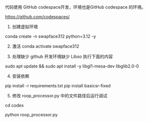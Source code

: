 
代码使用 GitHub codespace开发，环境也是GitHub codespace 的环境。

https://github.com/codespaces/

1. 创建虚拟环境

conda create -n swapface312 python=3.12 -y

2. 激活
conda activate swapface312

3. 处理缺少  github 开发环境缺少 Libso 执行下面的内容

sudo apt update && sudo apt install -y libgl1-mesa-dev libglib2.0-0

4. 安装依赖

pip install -r requirements.txt
pip install basicsr-fixed

5. 修改 roop_processor.py 中的文件路径后运行调试

cd codes 

python roop_processor.py 
